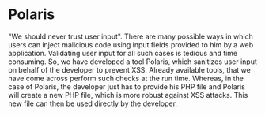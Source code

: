 # Polaris

"We should never trust user input". There are many possible ways in which users can inject malicious code using input fields provided to him by a web application. Validating user input for all such cases is tedious and time consuming. So, we have developed a tool Polaris, which sanitizes user input on behalf of the developer to prevent XSS. Already available tools, that we have come across perform such checks at the run time. Whereas, in the case of Polaris, the developer just has to provide his PHP file and Polaris will create a new PHP file, which is more robust against XSS attacks. This new file can then be used directly by the developer.
